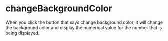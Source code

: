 # changeBackgroundColor

When you click the button that says change background color, it will change the background color and display the numerical value for the number that is being displayed.
